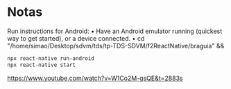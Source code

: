 # Notas

 Run instructions for Android:
    • Have an Android emulator running (quickest way to get started), or a device connected.
    • cd "/home/simao/Desktop/sdvm/tds/tp-TDS-SDVM/f2ReactNative/braguia" && 
  
```sh
npx react-native run-android
npx react-native start
```

https://www.youtube.com/watch?v=W1Co2M-gsQE&t=2883s